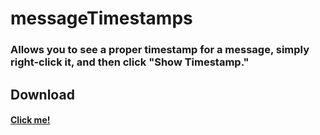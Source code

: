 # messageTimestamps
### Allows you to see a proper timestamp for a message, simply right-click it, and then click "Show Timestamp."

## Download
#### [Click me!](https://betterdiscord.net/ghdl?id=1279)

